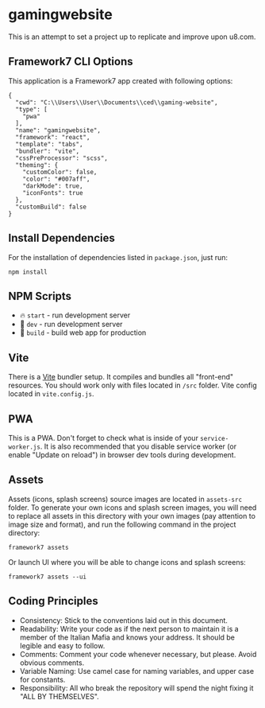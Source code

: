 # gamingwebsite
This is an attempt to set a project up to replicate and improve upon u8.com.

## Framework7 CLI Options

This application is a Framework7 app created with following options:

```
{
  "cwd": "C:\\Users\\User\\Documents\\ced\\gaming-website",
  "type": [
    "pwa"
  ],
  "name": "gamingwebsite",
  "framework": "react",
  "template": "tabs",
  "bundler": "vite",
  "cssPreProcessor": "scss",
  "theming": {
    "customColor": false,
    "color": "#007aff",
    "darkMode": true,
    "iconFonts": true
  },
  "customBuild": false
}
```

## Install Dependencies

For the installation of dependencies listed in `package.json`, just run:
```
npm install
```

## NPM Scripts

- 🔥 `start` - run development server
- 🔧 `dev` - run development server
- 🔧 `build` - build web app for production

## Vite

There is a [Vite](https://vitejs.dev) bundler setup. It compiles and bundles all "front-end" resources. You should work only with files located in `/src` folder. Vite config located in `vite.config.js`.

## PWA

This is a PWA. Don't forget to check what is inside of your `service-worker.js`. It is also recommended that you disable service worker (or enable "Update on reload") in browser dev tools during development.

## Assets

Assets (icons, splash screens) source images are located in `assets-src` folder. To generate your own icons and splash screen images, you will need to replace all assets in this directory with your own images (pay attention to image size and format), and run the following command in the project directory:

```
framework7 assets
```

Or launch UI where you will be able to change icons and splash screens:

```
framework7 assets --ui
```

## Coding Principles
- Consistency: Stick to the conventions laid out in this document. 
- Readability: Write your code as if the next person to maintain it is a member of the Italian Mafia and knows your address. It should be legible and easy to follow.
- Comments: Comment your code whenever necessary, but please. Avoid obvious comments.
- Variable Naming: Use camel case for naming variables, and upper case for constants.
- Responsibility: All who break the repository will spend the night fixing it "ALL BY THEMSELVES".